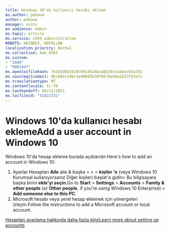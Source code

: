 ```yaml
---
title: Windows 10'da kullanıcı hesabı ekleme
ms.author: pebaum
author: pebaum
manager: scotv
ms.audience: Admin
ms.topic: article
ms.service: o365-administration
ROBOTS: NOINDEX, NOFOLLOW
localization_priority: Normal
ms.collection: Adm_O365
ms.custom:
- "3448"
- "9001447"
ms.openlocfilehash: 74182d6b2b287b614624baabd20ce3abecb5a191
ms.sourcegitcommit: 8bc60ec34bc1e40685e3976576e04a2623f63a7c
ms.translationtype: MT
ms.contentlocale: tr-TR
ms.lasthandoff: 04/15/2021
ms.locfileid: "51822331"
---
```

# <a name="add-a-user-account-in-windows-10"></a><span data-ttu-id="25da2-102">Windows 10'da kullanıcı hesabı ekleme</span><span class="sxs-lookup"><span data-stu-id="25da2-102">Add a user account in Windows 10</span></span>

<span data-ttu-id="25da2-103">Windows 10'da hesap ekleme burada açıklarıdır:</span><span class="sxs-lookup"><span data-stu-id="25da2-103">Here's how to add an account in Windows 10:</span></span>

1. <span data-ttu-id="25da2-104">Ayarlar Hesapları **Aile** aile & başka  >    >    >  **kişiler 'e** (veya Windows 10 Kurumsal kullanıyorsanız Diğer kişiler) başlat'a gidin> Bu bilgisayara başka birini **ekle'yi seçin.**</span><span class="sxs-lookup"><span data-stu-id="25da2-104">Go to **Start** > **Settings** > **Accounts** > **Family & other people** (or **Other people**, if you're using Windows 10 Enterprise) > **Add someone else to this PC**.</span></span>
2. <span data-ttu-id="25da2-105">Microsoft hesabı veya yerel hesap eklemek için yönergeleri izleyin.</span><span class="sxs-lookup"><span data-stu-id="25da2-105">Follow the instructions to add a Microsoft account or local account.</span></span>

[<span data-ttu-id="25da2-106">Hesapları ayarlama hakkında daha fazla bilgi</span><span class="sxs-lookup"><span data-stu-id="25da2-106">Learn more about setting up accounts</span></span>](https://support.microsoft.com/help/17197/)